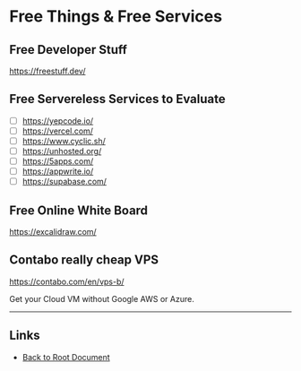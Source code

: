 # Free Things & Free Services

## Free Developer Stuff

<https://freestuff.dev/>

## Free Servereless Services to Evaluate

- [ ] <https://yepcode.io/>
- [ ] <https://vercel.com/>
- [ ] <https://www.cyclic.sh/>
- [ ] <https://unhosted.org/>
- [ ] <https://5apps.com/>
- [ ] <https://appwrite.io/>
- [ ] <https://supabase.com/>

## Free Online White Board

<https://excalidraw.com/>


## Contabo really cheap VPS

<https://contabo.com/en/vps-b/>

Get your Cloud VM without Google AWS or Azure.


----
<!-- Footer Begins Here -->
## Links

- [Back to Root Document](../README.md)
